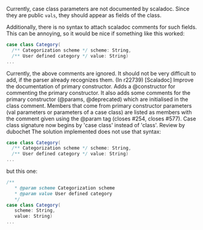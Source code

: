 Currently, case class parameters are not documented by scaladoc. Since they are public `vals`, they should appear as fields of the class.

Additionally, there is no syntax to attach scaladoc comments for such fields. This can be annoying, so it would be nice if something like this worked:

```scala
case class Category(
  /** Categorization scheme */ scheme: String,
  /** User defined category */ value: String)
...
```

Currently, the above comments are ignored. It should not be very difficult to add, if the parser already recognizes them.
(In r22739) [Scaladoc] Improve the documentation of primary constructor. 
Adds a @constructor for commenting the primary constructor. It also adds some comments for the primary constructor (@params, @deprecated) which are initialised in the class comment. Members that come from primary constructor parameters (val parameters or parameters of a case class) are listed as members with the comment given using the @param tag (closes #254, closes #577).
Case class signature now begins by 'case class' instead of 'class'.
Review by dubochet
The solution implemented does not use that syntax: 

```scala
case class Category(
  /** Categorization scheme */ scheme: String,
  /** User defined category */ value: String)
...
```

but this one: 
```scala
/** 
   * @param scheme Categorization scheme
   * @param value User defined category
   */
case class Category(
   scheme: String,
   value: String)
...
```

